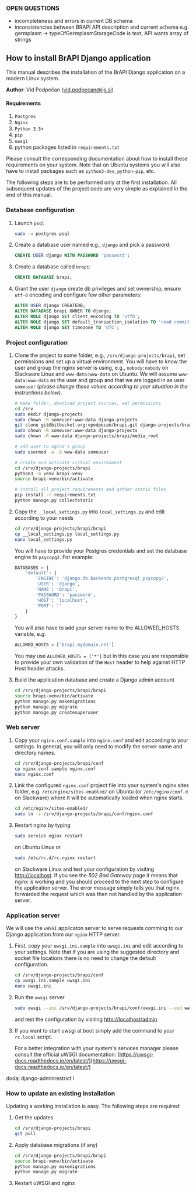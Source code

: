 

### OPEN QUESTIONS

-   incompleteness and errors in current DB schema
-   inconsistencies between BRAPI API description and current schema
e.g. germplasm -> typeOfGermplasmStorageCode is text, API wants array of strings

## How to install BrAPI Django application

This manual describes the installation of the BrAPI Django application on a modern Linux system.

**Author**: Vid Podpečan (vid.podpecan@ijs.si)


#### Requirements

1. `Postgres`
2. `Nginx`
3. `Python 3.5+`
4. `pip`
5. `uwsgi`
6.  python packages listed in `requirements.txt`

Please consult the corresponding documentation about how to install these requirements on your system. Note that on Ubuntu systems you will also have to install packages such as `python3-dev`, `python-pip`, etc.

The following steps are to be performed only at the first installation. All subsequent updates of the project code are very simple as explained in the end of this manual.


### Database configuration

1. Launch `psql`
    ```sh
    sudo -u postgres psql
    ```

2. Create a database user named e.g., `django` and pick a password:
    ```sql
    CREATE USER django WITH PASSWORD 'password';
    ```
3. Create a database called `brapi`:
    ```sql
    CREATE DATABASE brapi;
    ```
4. Grant the user `django` create db privileges and set ownership, ensure `utf-8` encoding and configure few other parameters:
    ```sql
    ALTER USER django CREATEDB;
    ALTER DATABASE brapi OWNER TO django;
    ALTER ROLE django SET client_encoding TO 'utf8';
    ALTER ROLE django SET default_transaction_isolation TO 'read committed';
    ALTER ROLE django SET timezone TO 'UTC';
    ```

### Project configuration

1.  Clone the project to some folder, e.g., `/srv/django-projects/brapi`, set permissions and set up a virtual environment. You will have to know the user and group the nginx server is using, e.g., `nobody:nobody` on Slackware Linux and `www-data:www-data` on Ubuntu. We will assume `www-data:www-data` as the user and group and that we are logged in as user `someuser` (*please change these values according to your situation in the instructions below*).

    ```sh
    # make folder, download project sources, set permissions
    cd /srv
    sudo mkdir django-projects
    sudo chown -R someuser:www-data django-projects
    git clone git@bitbucket.org:vpodpecan/brapi.git django-projects/brapi
    sudo chown -R someuser:www-data django-projects
    sudo chown -R www-data django-projects/brapi/media_root

    # add user to nginx's group
    sudo usermod -a -G www-data someuser

    # create and activate virtual environment
    cd /srv/django-projects/brapi
    python3 -m venv brapi-venv
    source brapi-venv/bin/activate

    # install all project requirements and gather static files
    pip install -r requirements.txt
    python manage.py collectstatic
    ```

2.  Copy the `__local_settings.py` into `local_settings.py` and edit according to your needs
    ```sh
    cd /srv/django-projects/brapi/brapi
    cp __local_settings.py local_settings.py
    nano local_settings.py
    ```
    You will have to provide your Postgres credentials and set the database engine to `psycopg2`. For example:

    ```python
    DATABASES = {
        'default': {
            'ENGINE': 'django.db.backends.postgresql_psycopg2',
            'USER': 'django',
            'NAME': 'brapi',
            'PASSWORD': 'password',
            'HOST': 'localhost',
            'PORT': ''
        }
    }
    ```

    You will also have to add your server name to the ALLOWED_HOSTS variable, e.g.
    ```python
    ALLOWED_HOSTS = ['brapi.mydomain.net']
    ```
    You may use `ALLOWED_HOSTS = ['*']` but in this case you are responsible to provide your own validation of the `Host` header to help against HTTP Host header attacks.

3.  Build the application database and create a Django admin account
    ```sh
    cd /srv/django-projects/brapi/brapi
    source brapi-venv/bin/activate
    python manage.py makemigrations
    python manage.py migrate
    python manage.py createsuperuser
    ```


### Web server

1.  Copy your `nginx.conf.sample` into `nginx.conf` and edit according to your settings. In general, you will only need to modify the server name and directory names.
    ```sh
    cd /srv/django-projects/brapi/conf
    cp nginx.conf.sample nginx.conf
    nano nginx.conf
    ```

2.  Link the configured `nginx.conf` project file into your system's nginx sites folder, e.g. `/etc/nginx/sites-enabled/` on Ubuntu (or `/etc/nginx/conf.d` on Slackware) where it will be automatically loaded when nginx starts.
    ```sh
    cd /etc/nginx/sites-enabled/
    sudo ln -s /srv/django-projects/brapi/conf/nginx.conf
    ```

3.  Restart nginx by typing
    ```sh
    sudo service nginx restart
    ```
    on Ubuntu Linux or
    ```sh
    sudo /etc/rc.d/rc.nginx restart
    ```
    on Slackware Linux and test your configuration by visiting [http://localhost](http://localhost).
    If you see the *502 Bad Gateway* page it means that nginx is working and you should proceed to the next step to configure the application server. The error message simply tells you that nginx forwarded the request which was then not handled by the application server.


### Application server

We will use the `uWSGI` applicaton server to serve requests comming to our Django application from our `nginx` HTTP server.

1.  First, copy your `uwsgi.ini.sample` into `uwsgi.ini` and edit according to your settings. Note that if you are using the suggested directory and socket file locations there is no need to change the default configuration.
    ```sh
    cd /srv/django-projects/brapi/conf
    cp uwsgi.ini.sample uwsgi.ini
    nano uwsgi.ini
    ```

2.  Run the `uwsgi` server
    ```sh
    sudo uwsgi --ini /srv/django-projects/brapi/conf/uwsgi.ini --uid www-data --gid www-data
    ```
    and test the configuration by visiting [http://localhost/admin](http://localhost/admin)

3.  If you want to start uwsgi at boot simply add the command to your `rc.local` script.

    For a better integration with your system's services manager please consult the official uWSGI documentation: [https://uwsgi-docs.readthedocs.io/en/latest/](https://uwsgi-docs.readthedocs.io/en/latest/)



dodaj django-adminrestrict !

### How to update an existing installation

Updating a working installation is easy. The following steps are required:

1.  Get the updates
    ```sh
    cd /srv/django-projects/brapi
    git pull
    ```
2.  Apply database migrations (if any)
    ```sh
    cd /srv/django-projects/brapi/brapi
    source brapi-venv/bin/activate
    python manage.py makemigrations
    python manage.py migrate
    ```

3.  Restart uWSGI and nginx
